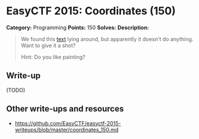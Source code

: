 # EasyCTF 2015: Coordinates (150)

**Category:** Programming
**Points:** 150
**Solves:** 
**Description:**

> We found this [text](https://github.com/EasyCTF/easyctf-2015-writeups/blob/master/files/qr.txt) lying around, but apparently it doesn't do anything. Want to give it a shot?
> 
> 
> Hint: Do you like painting?


## Write-up

(TODO)

## Other write-ups and resources

* <https://github.com/EasyCTF/easyctf-2015-writeups/blob/master/coordinates_150.md>
